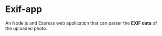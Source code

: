 # Exif-app
An Node.js and Express web application that can parser the **EXIF data** of the uploaded photo.
